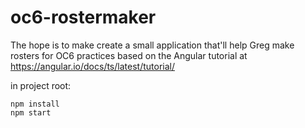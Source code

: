 # oc6-rostermaker
The hope is to make create a small application that'll help Greg make rosters for OC6 practices
based on the Angular tutorial at https://angular.io/docs/ts/latest/tutorial/


in project root:
```shell
npm install
npm start
```

